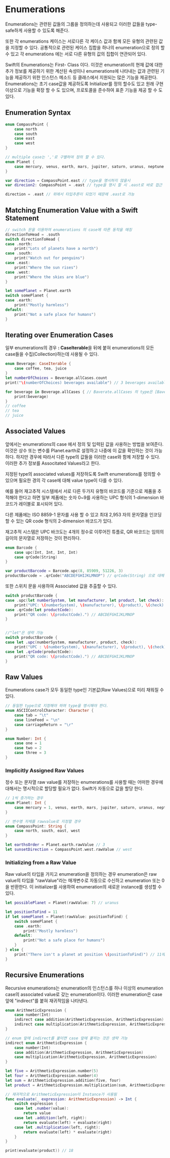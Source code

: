 # Enumerations

Enumerations는 관련된 값들의 그룹을 정의하는데 사용되고 이러한 값들을 type-safe하게 사용할 수 있도록 해준다.

또한 각 enumerations 케이스는 서로다른 각 케이스 값과 함께 모든 유형의 관련된 값을 지정할 수 있다. 공통적으로 관련된 케이스 집합을 하나의 enumeration으로 정의 할 수 있고 각 enumerations 에는 서로 다른 유형의 값의 집합이 연관되어 있다.

Swift의 Enumerations는 First- Class 이다. 이것은 enumeration의 현재 값에 대한 추가 정보를 제공하기 위한 계산된 속성이나 enumerations에 나타내는 값과 관련된 기능을 제공하기 위한 인스턴스 메소드 등 클래스에서 지원되는 많은 기능을 제공한다. Enumerations는 초기 case값을 제공하도록 Initializer를 정의 할수도 있고 원래 구현 이상으로 기능을 확장 할 수 도 있으며, 프로토콜을 준수하여 표준 기능을 제공 할 수 도 있다.



## Enumeration Syntax

```swift
enum CompassPoint {
    case north
    case south
    case east
    case west
}

// multiple case는 ','로 구별하여 정의 할 수 있다.
enum Planet {
    case mercury, venus, earth, mars, jupiter, saturn, uranus, neptune
}

var direction = CompassPoint.east // type을 명시하지 않을시 
var direcion2: CompassPoint = .east // type을 명시 할 시 .east로 바로 접근 가능

direction = .east // 위에서 타입추론이 되었기 때문에 .east로 가능
```



## Matching Enumeration Value with a Swift Statement

```swift
// switch 문을 이용하여 enumerations 의 case에 따른 동작을 매칭
directionToHead = .south
switch directionToHead {
case .north:
    print("Lots of planets have a north")
case .south:
    print("Watch out for penguins")
case .east:
    print("Where the sun rises")
case .west:
    print("Where the skies are blue")
}
```

```swift
let somePlanet = Planet.earth
switch somePlanet {
case .earth:
    print("Mostly harmless")
default:
    print("Not a safe place for humans")
}
```



## Iterating over Enumeration Cases

일부 enumerations의 경우 **: CaseIterable**을 뒤에 붙혀 enumerations의 모든 case들을 수집(Collection)하는데 사용될 수 있다. 

```swift
enum Beverage: CaseIterable {
    case coffee, tea, juice
}
let numberOfChoices = Beverage.allCases.count
print("\(numberOfChoices) beverages available") // 3 beverages available

for beverage in Beverage.allCases { // Baverate.allCases 의 type은 [Baverage]
    print(beverage)
}
// coffee
// tea
// juice
```



## Associated Values

앞에서는 enumerations의 case 에서 정의 및 입력된 값을 사용하는 방법을 보여준다. 이것은 상수 또는 변수를 Planet.earth로 설정하고 나중에 이 값을 확인하는 것이 가능하다. 하지만 경우에 따라서 다른 type의 값들을 이러한 case와 함께 저장할 수 있다. 이러한 추가 정보를 Associtated Values라고 한다. 

지정된 type의 associated values를 저장하도록 Swift enumerations를 정의할 수 있으며 필요한 경의 각 case에 대해 value type이 다를 수 있다.

예를 들어 재고추적 시스템에서 서로 다른 두가지 유형의 바코드를 기준으로 제품을 추적해야 한다고 하면 일부 제품에는 숫자 0~9를 사용하는 UPC 형식의 1-dimension 바코드가 레이블로 표시되어 있다. 

다른 제품에는 ISO 8859-1 문자를 사용 할 수 있고 최대 2,953 자의 문자열을 인코딩 할 수 있는 QR code 형식의 2-dimension 바코드가 있다.

재고추적 시스템은 UPC 바크도는 4개의 정수로 이루어진 튜플로, QR 바코드는 임의의 길이의 문자열로 저장하는 것이 편리하다.

```swift
enum Barcode {
    case upc(Int, Int, Int, Int)
    case qrCode(String)
}

var productBarcode = Barcode.upc(8, 85909, 51226, 3)
productBarcode = .qrCode("ABCDEFGHIJKLMNOP") // qrCode(String) 으로 대체
```



또한 스위치 문을 사용하여 Associated 값을 추출할 수 있다.

```swift
switch productBarcode {
case .upc(let numberSystem, let manufacturer, let product, let check):
    print("UPC: \(numberSystem), \(manufacturer), \(product), \(check).")
case .qrCode(let productCode):
    print("QR code: \(productCode).") // ABCDEFGHIJKLMNOP
}


//"let"은 생략 가능
switch productBarcode {
case let .upc(numberSystem, manufacturer, product, check):
    print("UPC : \(numberSystem), \(manufacturer), \(product), \(check).")
case let .qrCode(productCode):
    print("QR code: \(productCode).") // ABCDEFGHIJKLMNOP
}
```



## Raw Values

Enumerations case가 모두 동일한 type인 기본값(Raw Values)으로 미리 채워질 수 있다.

```swift
// 동일한 type으로 지정해야 하며 type을 명시해야 한다.
enum ASCIIControlCharacter: Character {
    case tab = "\t"
    case lineFeed = "\n"
    case carriageReturn = "\r"
}

enum Number: Int {
    case one = 1
    case two = 2
    case three = 3
}
```



### Implicitly Assigned Raw Values

정수 또는 문자열 raw value를 저장하는 enumerations를 사용할 때는 어떠한 경우에 대해서는 명시적으로 할당할 필요가 없다. Swift가 자동으로 값을 할당 한다. 

```swift
// 1씩 증가하는 경우
enum Planet: Int {
    case mercury = 1, venus, earth, mars, jupiter, saturn, uranus, neptune
}

// 변수명 자체를 rawvalue로 지정할 경우
enum CompassPoint: String {
    case north, south, east, west
}

let earthsOrder = Planet.earth.rawValue // 3
let sunsetDirection = CompassPoint.west.rawValue // west
```



### Initializing from a Raw Value

Raw value의 타입을 가지고 enumeration을 정의하는 경우 enumeration은 raw value의 타입을 "rawValue"라는 매개변수로 자동으로 수신하고 enumeration 또는 0을 반환한다. 이 initializer를 사용하여 enumeration의 새로운 instance를 생성할 수 있다.

```swift
let possiblePlanet = Planet(rawValue: 7) // uranus

let positionToFind = 11
if let somePlanet = Planet(rawValue: positionToFind) {
    switch somePlanet {
    case .earth:
        print("Mostly harmless")
    default:
        print("Not a safe place for humans")
    }
} else {
    print("There isn't a planet at position \(positionToFind)") // 11에 해당하는 enumeration은 없기 때문에 해당 문구 출력 
} 
```



## Recursive Enumerations

Recursive enumerations는 enumeration의 인스턴스를 하나 이상의 enumeration case의 associated value로 갖는 enumeration이다. 이러한 enumeration은 case 앞에 "indirect"를 붙혀 재귀적임을 나타낸다.

```swift
enum ArithmeticExpression {
    case number(Int)
    indirect case addition(ArithmeticExpression, ArithmeticExpression) // associated value로 ArithmeticExpression instance를 가짐
    indirect case multiplication(ArithmeticExpression, ArithmeticExpression)
}

// enum 앞에 indirect를 붙이면 case 앞에 붙히는 것은 생략 가능
indirect enum ArithmeticExpression {
    case number(Int)
    case addition(ArithmeticExpression, ArithmeticExpression)
    case multiplication(ArithmeticExpression, ArithmeticExpression)
}
```

```swift
let five = ArithmeticExpression.number(5)
let four = ArithmeticExpression.number(4)
let sum = ArithmeticExpression.addition(five, four)
let product = ArithmeticExpression.multiplication(sum, ArithmeticExpression.number(2))
```

```swift
// 재귀적으로 ArithmeticExpression이 Instance가 사용됨
func evaluate(_ expression: ArithmeticExpression) -> Int {
    switch expression {
    case let .number(value):
        return value
    case let .addition(left, right):
        return evaluate(left) + evaluate(right)
    case let .multiplication(left, right):
        return evaluate(left) * evaluate(right)
    }
}

print(evaluate(product)) // 18
```











